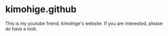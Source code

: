 # kimohige.github

This is my youtube friend, kimohige's website.
If you are interested, please do have a look.

